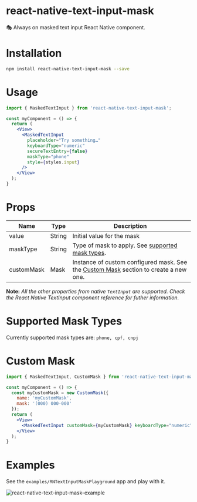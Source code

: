 # react-native-text-input-mask
🎭 Always on masked text input React Native component.

# Installation
```bash
npm install react-native-text-input-mask --save
```

# Usage
```jsx
import { MaskedTextInput } from 'react-native-text-input-mask';

const myComponent = () => {
  return (
    <View>
      <MaskedTextInput
        placeholder="Try something…"
        keyboardType="numeric"
        secureTextEntry={false}
        maskType="phone"
        style={styles.input}
      />
    </View>
  );
}
```

# Props
| Name | Type | Description |
| ---- | ---- | ----------- |
| value | String | Initial value for the mask |
| maskType | String | Type of mask to apply. See [supported mask types](#supported-mask-types).
| customMask | Mask | Instance of custom configured mask. See the [Custom Mask](#custom-mask) section to create a new one.

<b>Note:</b><i> All the other properties from native ```TextInput``` are supported. Check the React Native TextInput component reference for futher information.</i>

# Supported Mask Types
Currently supported mask types are: ```phone, cpf, cnpj```

# Custom Mask
```jsx
import { MaskedTextInput, CustomMask } from 'react-native-text-input-mask';

const myComponent = () => {
  const myCustomMask = new CustomMask({
    name: 'myCustomMask',
    mask: '(000) 000-000'
  });
  return (
    <View>
      <MaskedTextInput customMask={myCustomMask} keyboardType="numeric" />
    </View>
  );
}
```

# Examples
See the ```examples/RNTextInputMaskPlayground``` app and play with it.

![react-native-text-input-mask-example](https://user-images.githubusercontent.com/33915907/61661114-bfdaa400-aca1-11e9-9c2a-432d6b7b37e4.gif)

